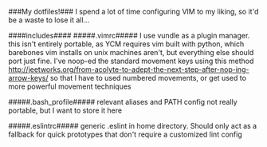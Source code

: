 ###My dotfiles!###
I spend a lot of time configuring VIM to my liking, so it'd be
a waste to lose it all...

####includes####
#####.vimrc#####
I use vundle as a plugin manager. this isn't entirely portable, as
YCM requires vim built with python, which barebones vim installs on unix
machines aren't, but everything else should port just fine.
I've noop-ed the standard movement keys using this method
http://jeetworks.org/from-acolyte-to-adept-the-next-step-after-nop-ing-arrow-keys/
so that I have to used numbered movements, or get used to more powerful
movement techniques

#####.bash_profile#####
relevant aliases and PATH config
not really portable, but I want to store it here

#####.eslintrc#####
generic .eslint in home directory.  Should only act as a fallback
for quick prototypes that don't require a customized lint config

